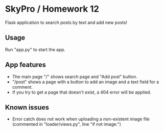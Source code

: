 # SkyPro / Homework 12

Flask application to search posts by text and add new posts!

## Usage

Run "app.py" to start the app.

## App features

* The main page "/" shows search page and "Add post" button.
* "/post" shows a page with a button to add an image and a text field for a comment.
* If you try to get a page that doesn't exist, a 404 error will be applied.

## Known issues

* Error catch does not work when uploading a non-existent image file (commented in "loader/views.py", line "if not image:")